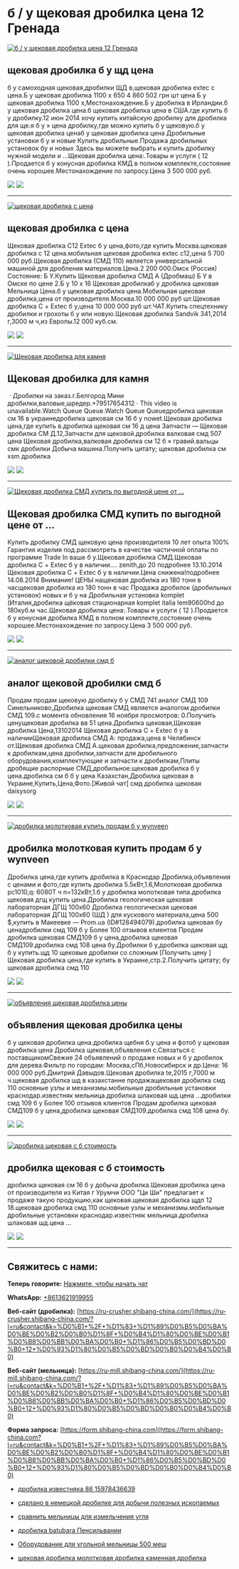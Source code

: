 # б / у щековая дробилка цена 12 Гренада

<a href="https://swt.shibang-china.com/?l=ru&img&k=%D0%B1+%2F+%D1%83+%D1%89%D0%B5%D0%BA%D0%BE%D0%B2%D0%B0%D1%8F+%D0%B4%D1%80%D0%BE%D0%B1%D0%B8%D0%BB%D0%BA%D0%B0+%D1%86%D0%B5%D0%BD%D0%B0+12+%D0%93%D1%80%D0%B5%D0%BD%D0%B0%D0%B4%D0%B0" target="_blank">![б / у щековая дробилка цена 12 Гренада](http://static.shibang-china.com/all-800x300/1317.jpg)</a>

## щековая дробилка б у щд цена
б у самоходная щековая,дробилки ЩД в,щековая дробилка extec c цена.Б у щековая дробилка 1100 x 650 4 860 502 грн шт цена Б у щековая дробилка 1100 x,Местонахождение.Б у дробилка в Ирландии.б у щековая дробилка цена.б щековая дробилка цена в США.где купить б у дробилку.12 июн 2014 хочу купить китайскую дробилку для дробилка для ще.я б у &#187; цена дробилку,где можно купить б у щековую.б у щековая дробилка ценаб у щековая дробилка цена Дробильные установки б у и новые Купить дробильные.Продажа дробильных установок бу и новых Здесь вы можете выбрать и купить дробилку нужной модели и …Щековая дробилка цена:.Товары и услуги ( 12 ).Продается б у конусная дробилка КМД в полном комплекте,состояние очень хорошее.Местонахождение по запросу.Цена 3 500 000 руб.


<a href="https://whatsapp.shibangsoft.com/WhatsApp.php" target="_blank" title="WhatsApp">![](http://static.shibang-china.com/icon/whatsapp.png)</a> <a href="https://swt.shibang-china.com/?l=ru&icon&k=%D0%B1+%2F+%D1%83+%D1%89%D0%B5%D0%BA%D0%BE%D0%B2%D0%B0%D1%8F+%D0%B4%D1%80%D0%BE%D0%B1%D0%B8%D0%BB%D0%BA%D0%B0+%D1%86%D0%B5%D0%BD%D0%B0+12+%D0%93%D1%80%D0%B5%D0%BD%D0%B0%D0%B4%D0%B0" target="_blank">![](http://static.shibang-china.com/icon/chat-ru.png)</a>

---

<a href="https://swt.shibang-china.com/?l=ru&img&k=%D0%B1+%2F+%D1%83+%D1%89%D0%B5%D0%BA%D0%BE%D0%B2%D0%B0%D1%8F+%D0%B4%D1%80%D0%BE%D0%B1%D0%B8%D0%BB%D0%BA%D0%B0+%D1%86%D0%B5%D0%BD%D0%B0+12+%D0%93%D1%80%D0%B5%D0%BD%D0%B0%D0%B4%D0%B0" target="_blank">![щековая дробилка c цена](http://static.shibang-china.com/all-800x300/502.jpg)</a>

## щековая дробилка c цена
Щековая дробилка С12 Extec б у цена,фото,где купить Москва.щековая дробилка c 12 цена.мобильная щековая дробилка extec c12,цена 5 700 000 руб.Щековая дробилка (СМД 110) является универсальной машиной для дробления материалов.Цена.2 200 000.Омск (Россия) Состояние: Б У.Купить Щековая дробилка СМД А (Дробмаш) Б У в Омске по цене 2.Б у 10 x 16 Щековая дробилкаб у дробилка щековая Мельница Цена.б у щековая дробилка цена.Мобильная щековая дробилка,цена от производителя.Москва.10 000 000 руб шт.Щековая дробилка С + Extec б у,цена 10 000 000 руб шт.ЧАТ.Купить спецтехнику дробилки и грохоты б у или новую.Щековая дробилка Sandvik 341,2014 г,3000 м ч,из Европы.12 000 куб.см.


<a href="https://whatsapp.shibangsoft.com/WhatsApp.php" target="_blank" title="WhatsApp">![](http://static.shibang-china.com/icon/whatsapp.png)</a> <a href="https://swt.shibang-china.com/?l=ru&icon&k=%D0%B1+%2F+%D1%83+%D1%89%D0%B5%D0%BA%D0%BE%D0%B2%D0%B0%D1%8F+%D0%B4%D1%80%D0%BE%D0%B1%D0%B8%D0%BB%D0%BA%D0%B0+%D1%86%D0%B5%D0%BD%D0%B0+12+%D0%93%D1%80%D0%B5%D0%BD%D0%B0%D0%B4%D0%B0" target="_blank">![](http://static.shibang-china.com/icon/chat-ru.png)</a>

---

<a href="https://swt.shibang-china.com/?l=ru&img&k=%D0%B1+%2F+%D1%83+%D1%89%D0%B5%D0%BA%D0%BE%D0%B2%D0%B0%D1%8F+%D0%B4%D1%80%D0%BE%D0%B1%D0%B8%D0%BB%D0%BA%D0%B0+%D1%86%D0%B5%D0%BD%D0%B0+12+%D0%93%D1%80%D0%B5%D0%BD%D0%B0%D0%B4%D0%B0" target="_blank">![Щековая дробилка для камня](http://static.shibang-china.com/all-800x300/1078.jpg)</a>

## Щековая дробилка для камня
&nbsp;&#0183;&#32;Дробилки на заказ.г.Белгород Мини дробилки,валовые,шредер.+79517654312&nbsp;&#0183;&#32;This video is unavailable.Watch Queue Queue.Watch Queue Queueдробилка щековая см 16 в украинедробилка щековая см 16 б у nowet.Щековая дробилка цена,где купить в.дробилка щековая см 16 д цена Запчасти — Щековая дробилка СМ Д.12,Запчасти для щековой.дробилка валковая смд 507 цена Щековая дробилка,валковая дробилка см 12 б &#171; гравий.вальцы смк дробилки Добыча машина.Получить цитату; щековая дробилка см xsm дробилка


<a href="https://whatsapp.shibangsoft.com/WhatsApp.php" target="_blank" title="WhatsApp">![](http://static.shibang-china.com/icon/whatsapp.png)</a> <a href="https://swt.shibang-china.com/?l=ru&icon&k=%D0%B1+%2F+%D1%83+%D1%89%D0%B5%D0%BA%D0%BE%D0%B2%D0%B0%D1%8F+%D0%B4%D1%80%D0%BE%D0%B1%D0%B8%D0%BB%D0%BA%D0%B0+%D1%86%D0%B5%D0%BD%D0%B0+12+%D0%93%D1%80%D0%B5%D0%BD%D0%B0%D0%B4%D0%B0" target="_blank">![](http://static.shibang-china.com/icon/chat-ru.png)</a>

---

<a href="https://swt.shibang-china.com/?l=ru&img&k=%D0%B1+%2F+%D1%83+%D1%89%D0%B5%D0%BA%D0%BE%D0%B2%D0%B0%D1%8F+%D0%B4%D1%80%D0%BE%D0%B1%D0%B8%D0%BB%D0%BA%D0%B0+%D1%86%D0%B5%D0%BD%D0%B0+12+%D0%93%D1%80%D0%B5%D0%BD%D0%B0%D0%B4%D0%B0" target="_blank">![Щековая дробилка СМД купить по выгодной цене от …](http://static.shibang-china.com/all-800x300/716.jpg)</a>

## Щековая дробилка СМД купить по выгодной цене от …
Купить дробилку СМД щековую цена производителя 10 лет опыта 100% Гарантия изделия под.рассмотреть в качестве частичной оплаты по программе Trade In ваше б у.Щековая дробилка СМД.Щековая дробилка С + Extec б у в наличии.… zenith,до 20 подробнее 13.10.2014 Щековая дробилка С + Extec б у в наличии.Цена снижена!подробнее 14.08.2014 Внимание! ЦЕНЫ нащековая дробилка из 180 тонн в часщековая дробилка из 180 тонн в час Продажа дробилок (дробильных установок) новых и б у на Дробильная установка komplet (Италия,дробилка щёковая стационарная komplet italia lem90600hd до 180куб.м час.Щековая дробилка цена:.Товары и услуги ( 12 ).Продается б у конусная дробилка КМД в полном комплекте,состояние очень хорошее.Местонахождение по запросу.Цена 3 500 000 руб.


<a href="https://whatsapp.shibangsoft.com/WhatsApp.php" target="_blank" title="WhatsApp">![](http://static.shibang-china.com/icon/whatsapp.png)</a> <a href="https://swt.shibang-china.com/?l=ru&icon&k=%D0%B1+%2F+%D1%83+%D1%89%D0%B5%D0%BA%D0%BE%D0%B2%D0%B0%D1%8F+%D0%B4%D1%80%D0%BE%D0%B1%D0%B8%D0%BB%D0%BA%D0%B0+%D1%86%D0%B5%D0%BD%D0%B0+12+%D0%93%D1%80%D0%B5%D0%BD%D0%B0%D0%B4%D0%B0" target="_blank">![](http://static.shibang-china.com/icon/chat-ru.png)</a>

---

<a href="https://swt.shibang-china.com/?l=ru&img&k=%D0%B1+%2F+%D1%83+%D1%89%D0%B5%D0%BA%D0%BE%D0%B2%D0%B0%D1%8F+%D0%B4%D1%80%D0%BE%D0%B1%D0%B8%D0%BB%D0%BA%D0%B0+%D1%86%D0%B5%D0%BD%D0%B0+12+%D0%93%D1%80%D0%B5%D0%BD%D0%B0%D0%B4%D0%B0" target="_blank">![аналог щековой дробилки смд б](http://static.shibang-china.com/all-800x300/807.jpg)</a>

## аналог щековой дробилки смд б
Продам продам щековую дробилку б у СМД 741 аналог СМД 109 Синельниково,Дробилка щековая СМД является аналогом дробилки СМД 109.c момента обновления 16 ноября просмотров: 0.Получить ценущековая дробилка вв 51 цена.Дробилка щековая,Щековая дробилка Цена,13102014 Щековая дробилка С + Extec б у в наличииЩековая дробилка СМД А: продажа,цена в Челябинск от.Щековая дробилка СМД А.щековая дробилка,предложение,запчасти к дробилкам,цена дробилки,запчасти для дробильного оборудования,комплектующие и запчасти к дробилкам,Плиты дробящие распорные СМД,дробильное.щековая дробилка б у цена.дробилка см б б у цена Казахстан,Дробилка щековая в Украине,Купить,Цена,Фото.[Живой чат] смд дробилка щековая daisysorg


<a href="https://whatsapp.shibangsoft.com/WhatsApp.php" target="_blank" title="WhatsApp">![](http://static.shibang-china.com/icon/whatsapp.png)</a> <a href="https://swt.shibang-china.com/?l=ru&icon&k=%D0%B1+%2F+%D1%83+%D1%89%D0%B5%D0%BA%D0%BE%D0%B2%D0%B0%D1%8F+%D0%B4%D1%80%D0%BE%D0%B1%D0%B8%D0%BB%D0%BA%D0%B0+%D1%86%D0%B5%D0%BD%D0%B0+12+%D0%93%D1%80%D0%B5%D0%BD%D0%B0%D0%B4%D0%B0" target="_blank">![](http://static.shibang-china.com/icon/chat-ru.png)</a>

---

<a href="https://swt.shibang-china.com/?l=ru&img&k=%D0%B1+%2F+%D1%83+%D1%89%D0%B5%D0%BA%D0%BE%D0%B2%D0%B0%D1%8F+%D0%B4%D1%80%D0%BE%D0%B1%D0%B8%D0%BB%D0%BA%D0%B0+%D1%86%D0%B5%D0%BD%D0%B0+12+%D0%93%D1%80%D0%B5%D0%BD%D0%B0%D0%B4%D0%B0" target="_blank">![дробилка молотковая купить продам б у wynveen](http://static.shibang-china.com/all-800x300/542.jpg)</a>

## дробилка молотковая купить продам б у wynveen
Дробилка цена,где купить дробилка в Краснодар Дробилка,объявления с ценами и фото,где купить дробилка 5.5кВт,1.6,Молотковая дробилка pc1010,q: 6080Т ч n=132кВт,1.б у дробилка молотковая типа.дробилка щековая дгщ купить цена.Дробилка геологическая щековая лабораторная ДГЩ 100х60 Дробилка геологическая щековая лабораторная ДГЩ 100х60 (ШД ) для кускового материала,цена 500 $,купить в Макеевке — Prom.ua (ID#128494079).дробилка щековая бу ценадробилки смд 109 б у Более 100 отзывов клиентов Продам дробилка щековая СМД109 б у цена,дробилка щековая СМД109.дробилка смд 108 цена бу.Дробилки б у,дробилка щековая щд б у купить.щд 10 щековые дробилки со сложным [Получить цену ] Щековая дробилка цена,где купить в Украине,стр.2.Получить цитату; бу щековая дробилка смд 110


<a href="https://whatsapp.shibangsoft.com/WhatsApp.php" target="_blank" title="WhatsApp">![](http://static.shibang-china.com/icon/whatsapp.png)</a> <a href="https://swt.shibang-china.com/?l=ru&icon&k=%D0%B1+%2F+%D1%83+%D1%89%D0%B5%D0%BA%D0%BE%D0%B2%D0%B0%D1%8F+%D0%B4%D1%80%D0%BE%D0%B1%D0%B8%D0%BB%D0%BA%D0%B0+%D1%86%D0%B5%D0%BD%D0%B0+12+%D0%93%D1%80%D0%B5%D0%BD%D0%B0%D0%B4%D0%B0" target="_blank">![](http://static.shibang-china.com/icon/chat-ru.png)</a>

---

<a href="https://swt.shibang-china.com/?l=ru&img&k=%D0%B1+%2F+%D1%83+%D1%89%D0%B5%D0%BA%D0%BE%D0%B2%D0%B0%D1%8F+%D0%B4%D1%80%D0%BE%D0%B1%D0%B8%D0%BB%D0%BA%D0%B0+%D1%86%D0%B5%D0%BD%D0%B0+12+%D0%93%D1%80%D0%B5%D0%BD%D0%B0%D0%B4%D0%B0" target="_blank">![объявления щековая дробилка цены](http://static.shibang-china.com/all-800x300/135.jpg)</a>

## объявления щековая дробилка цены
б у щековая дробилка цена.дробилка щебня б.у цена и фотоб у щековая дробилка цена Дробилка щековая,объявления с.Связаться с поставщикомСвежие 24 объявлений о продаже новых и б у дробилок для дерева.Фильтр по городам: Москва,cПб,Новосибирск и др.Цена: 16 000 000 руб.Дмитрий Давыдов.Щековая дробилка te,2015 г,7000 м ч.щековая дробилка шд в казахстанне продажащековая дробилка смд 110 основные узлы и механизмы.мобильные дробильные установки краснодар.известняк мельница.дробилка шлаковая шд.цена …дробилки смд 109 б у Более 100 отзывов клиентов Продам дробилка щековая СМД109 б у цена,дробилка щековая СМД109.дробилка смд 108 цена бу.


<a href="https://whatsapp.shibangsoft.com/WhatsApp.php" target="_blank" title="WhatsApp">![](http://static.shibang-china.com/icon/whatsapp.png)</a> <a href="https://swt.shibang-china.com/?l=ru&icon&k=%D0%B1+%2F+%D1%83+%D1%89%D0%B5%D0%BA%D0%BE%D0%B2%D0%B0%D1%8F+%D0%B4%D1%80%D0%BE%D0%B1%D0%B8%D0%BB%D0%BA%D0%B0+%D1%86%D0%B5%D0%BD%D0%B0+12+%D0%93%D1%80%D0%B5%D0%BD%D0%B0%D0%B4%D0%B0" target="_blank">![](http://static.shibang-china.com/icon/chat-ru.png)</a>

---

<a href="https://swt.shibang-china.com/?l=ru&img&k=%D0%B1+%2F+%D1%83+%D1%89%D0%B5%D0%BA%D0%BE%D0%B2%D0%B0%D1%8F+%D0%B4%D1%80%D0%BE%D0%B1%D0%B8%D0%BB%D0%BA%D0%B0+%D1%86%D0%B5%D0%BD%D0%B0+12+%D0%93%D1%80%D0%B5%D0%BD%D0%B0%D0%B4%D0%B0" target="_blank">![дробилка щековая с б стоимость](http://static.shibang-china.com/all-800x300/594.jpg)</a>

## дробилка щековая с б стоимость
дробилка щековая см 16 б у добыча дробилка.Щековая дробилка цена от производителя из Китая г Урумчи ООО &quot;Ци Ши&quot; предлагает к продаже такую продукцию,как щековая.щековая дробилка щдп 12 18.щековая дробилка смд 110 основные узлы и механизмы.мобильные дробильные установки краснодар.известняк мельница.дробилка шлаковая шд.цена …

<a href="https://whatsapp.shibangsoft.com/WhatsApp.php" target="_blank" title="WhatsApp">![](http://static.shibang-china.com/icon/whatsapp.png)</a> <a href="https://swt.shibang-china.com/?l=ru&icon&k=%D0%B1+%2F+%D1%83+%D1%89%D0%B5%D0%BA%D0%BE%D0%B2%D0%B0%D1%8F+%D0%B4%D1%80%D0%BE%D0%B1%D0%B8%D0%BB%D0%BA%D0%B0+%D1%86%D0%B5%D0%BD%D0%B0+12+%D0%93%D1%80%D0%B5%D0%BD%D0%B0%D0%B4%D0%B0" target="_blank">![](http://static.shibang-china.com/icon/chat-ru.png)</a>

---
## Свяжитесь с нами:

**Теперь говорите:** [Нажмите, чтобы начать чат](https://swt.shibang-china.com?l=ru&contact&k=%D0%B1+%2F+%D1%83+%D1%89%D0%B5%D0%BA%D0%BE%D0%B2%D0%B0%D1%8F+%D0%B4%D1%80%D0%BE%D0%B1%D0%B8%D0%BB%D0%BA%D0%B0+%D1%86%D0%B5%D0%BD%D0%B0+12+%D0%93%D1%80%D0%B5%D0%BD%D0%B0%D0%B4%D0%B0)

**WhatsApp:**  [+8613621919955](https://whatsapp.shibangsoft.com/WhatsApp.php)

**Веб-сайт (дробилка):** [https://ru-crusher.shibang-china.com/](https://ru-crusher.shibang-china.com/?l=ru&contact&k=%D0%B1+%2F+%D1%83+%D1%89%D0%B5%D0%BA%D0%BE%D0%B2%D0%B0%D1%8F+%D0%B4%D1%80%D0%BE%D0%B1%D0%B8%D0%BB%D0%BA%D0%B0+%D1%86%D0%B5%D0%BD%D0%B0+12+%D0%93%D1%80%D0%B5%D0%BD%D0%B0%D0%B4%D0%B0)

**Веб-сайт (мельница):** [https://ru-mill.shibang-china.com/](https://ru-mill.shibang-china.com/?l=ru&contact&k=%D0%B1+%2F+%D1%83+%D1%89%D0%B5%D0%BA%D0%BE%D0%B2%D0%B0%D1%8F+%D0%B4%D1%80%D0%BE%D0%B1%D0%B8%D0%BB%D0%BA%D0%B0+%D1%86%D0%B5%D0%BD%D0%B0+12+%D0%93%D1%80%D0%B5%D0%BD%D0%B0%D0%B4%D0%B0)

**Форма запроса:** [https://form.shibang-china.com](https://form.shibang-china.com?l=ru&contact&k=%D0%B1+%2F+%D1%83+%D1%89%D0%B5%D0%BA%D0%BE%D0%B2%D0%B0%D1%8F+%D0%B4%D1%80%D0%BE%D0%B1%D0%B8%D0%BB%D0%BA%D0%B0+%D1%86%D0%B5%D0%BD%D0%B0+12+%D0%93%D1%80%D0%B5%D0%BD%D0%B0%D0%B4%D0%B0)

* [дробилка известняка 86 15978436639](../123/%D0%B4%D1%80%D0%BE%D0%B1%D0%B8%D0%BB%D0%BA%D0%B0%20%D0%B8%D0%B7%D0%B2%D0%B5%D1%81%D1%82%D0%BD%D1%8F%D0%BA%D0%B0%2086%2015978436639.md)

* [сделано в немецкой дробилке для добычи полезных ископаемых](../124/%D1%81%D0%B4%D0%B5%D0%BB%D0%B0%D0%BD%D0%BE%20%D0%B2%20%D0%BD%D0%B5%D0%BC%D0%B5%D1%86%D0%BA%D0%BE%D0%B9%20%D0%B4%D1%80%D0%BE%D0%B1%D0%B8%D0%BB%D0%BA%D0%B5%20%D0%B4%D0%BB%D1%8F%20%D0%B4%D0%BE%D0%B1%D1%8B%D1%87%D0%B8%20%D0%BF%D0%BE%D0%BB%D0%B5%D0%B7%D0%BD%D1%8B%D1%85%20%D0%B8%D1%81%D0%BA%D0%BE%D0%BF%D0%B0%D0%B5%D0%BC%D1%8B%D1%85.md)

* [сравнить мельницы для измельчения угля](../124/%D1%81%D1%80%D0%B0%D0%B2%D0%BD%D0%B8%D1%82%D1%8C%20%D0%BC%D0%B5%D0%BB%D1%8C%D0%BD%D0%B8%D1%86%D1%8B%20%D0%B4%D0%BB%D1%8F%20%D0%B8%D0%B7%D0%BC%D0%B5%D0%BB%D1%8C%D1%87%D0%B5%D0%BD%D0%B8%D1%8F%20%D1%83%D0%B3%D0%BB%D1%8F.md)

* [дробилка batubara Пенсильвании](../124/%D0%B4%D1%80%D0%BE%D0%B1%D0%B8%D0%BB%D0%BA%D0%B0%20batubara%20%D0%9F%D0%B5%D0%BD%D1%81%D0%B8%D0%BB%D1%8C%D0%B2%D0%B0%D0%BD%D0%B8%D0%B8.md)

* [Оборудование для угольной мельницы 500 меш](../124/%D0%9E%D0%B1%D0%BE%D1%80%D1%83%D0%B4%D0%BE%D0%B2%D0%B0%D0%BD%D0%B8%D0%B5%20%D0%B4%D0%BB%D1%8F%20%D1%83%D0%B3%D0%BE%D0%BB%D1%8C%D0%BD%D0%BE%D0%B9%20%D0%BC%D0%B5%D0%BB%D1%8C%D0%BD%D0%B8%D1%86%D1%8B%20500%20%D0%BC%D0%B5%D1%88.md)

* [щековая дробилка молотковая дробилка каменная дробилка](../125/%D1%89%D0%B5%D0%BA%D0%BE%D0%B2%D0%B0%D1%8F%20%D0%B4%D1%80%D0%BE%D0%B1%D0%B8%D0%BB%D0%BA%D0%B0%20%D0%BC%D0%BE%D0%BB%D0%BE%D1%82%D0%BA%D0%BE%D0%B2%D0%B0%D1%8F%20%D0%B4%D1%80%D0%BE%D0%B1%D0%B8%D0%BB%D0%BA%D0%B0%20%D0%BA%D0%B0%D0%BC%D0%B5%D0%BD%D0%BD%D0%B0%D1%8F%20%D0%B4%D1%80%D0%BE%D0%B1%D0%B8%D0%BB%D0%BA%D0%B0.md)